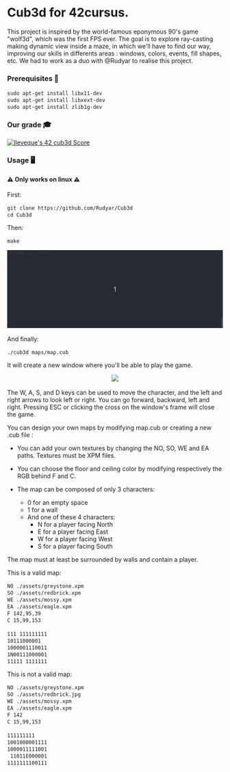 # Cub3d for 42cursus.
This project is inspired by the world-famous eponymous 90's game "wolf3d", which was the first FPS ever. 
The goal is to explore ray-casting making dynamic view inside a maze, in which we'll have to find our way, 
improving our skills in differents areas : windows, colors, events, fill shapes, etc. 
We had to work as a duo with @Rudyar to realise this project.

### Prerequisites :wrench:

    sudo apt-get install libx11-dev
    sudo apt-get install libxext-dev
    sudo apt-get install zlib1g-dev

### Our grade :mortar_board:
[![lleveque's 42 cub3d Score](https://badge42.vercel.app/api/v2/clc6bxaur00060fmon220zhly/project/2595433)](https://github.com/JaeSeoKim/badge42)

### Usage :desktop_computer:

#### :warning: Only works on linux :warning:

First:

    git clone https://github.com/Rudyar/Cub3d
    cd Cub3d
    
Then:
    
    make
    
<p align="center">
    <img src="https://github.com/Rudyar/Cub3d/blob/master/readme/make-cub3d.gif">
</p>

And finally:

    ./cub3d maps/map.cub

It will create a new window where you'll be able to play the game.

<p align="center">
    <img src="https://github.com/Rudyar/Cub3d/blob/master/readme/run-cub3d.gif">
</p>

The W, A, S, and D keys can be used to move the character, and the left and right arrows to look left or right.
You can go forward, backward, left and right. 
Pressing ESC or clicking the cross on the window's frame will close the game.

You can design your own maps by modifying map.cub or creating a new .cub file :

- You can add your own textures by changing the NO, SO, WE and EA paths. Textures must be XPM files.

- You can choose the floor and ceiling color by modifying respectively the RGB behind F and C.

- The map can be composed of only 3 characters:
  - 0 for an empty space  
  - 1 for a wall
  - And one of these 4 characters:
    - N for a player facing North
    - E for a player facing East
    - W for a player facing West
    - S for a player facing South

The map must at least be surrounded by walls and contain a player.  

This is a valid map:
   
    NO ./assets/greystone.xpm
    SO ./assets/redbrick.xpm
    WE ./assets/mossy.xpm
    EA ./assets/eagle.xpm
    F 142,95,39
    C 15,99,153

    111 111111111  
    10111000001  
    1000001110011  
    1N00111000001  
    11111 1111111  

This is not a valid map:

    NO ./assets/greystone.xpm
    SO ./assets/redbrick.jpg
    WE ./assets/mossy.xpm
    EA ./assets/eagle.xpm
    F 142
    C 15,99,153
    
    111111111  
    1001000001111  
    1000011111001  
     11011E000001  
    1111111100111  
